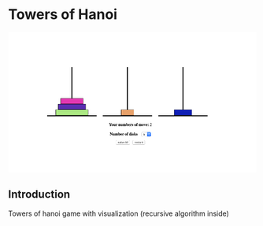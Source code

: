 # Towers of Hanoi

![preview](preview.png)

## Introduction

Towers of hanoi game with visualization (recursive algorithm inside)
